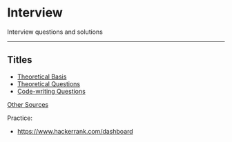# Interview
Interview questions and solutions

----

## Titles
* [Theoretical Basis](https://github.com/purumvisum/interview/blob/master/theoretical-basis/README.md)
* [Theoretical Questions](https://github.com/purumvisum/interview/tree/master/theorethical-questions/README.md)
* [Code-writing Questions](https://github.com/purumvisum/interview/blob/master/code-questions/README.md)

[Other Sources](https://github.com/purumvisum/interview/blob/master/other-sources.md)

Practice:
* https://www.hackerrank.com/dashboard
